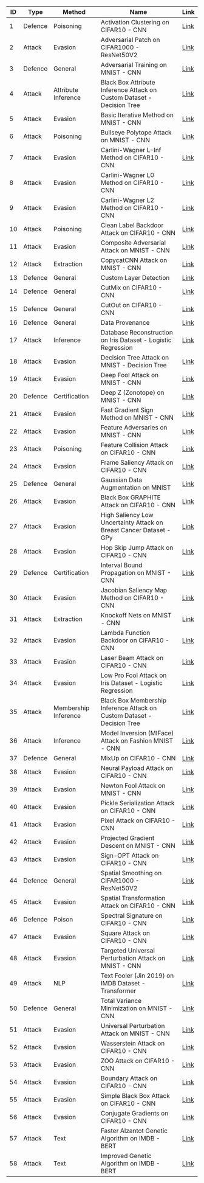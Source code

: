 | ID | Type | Method | Name | Link |
| -- | ---- | ------ | ---- | ---- |
|  1 | Defence | Poisoning | Activation Clustering on CIFAR10 - CNN | [Link](https://github.com/thealper2/ai-security-notebooks/blob/main/activation%20clustering/03-activation_clustering.ipynb) |
|  2 | Attack | Evasion | Adversarial Patch on CIFAR1000 - ResNet50V2 | [Link](https://github.com/thealper2/ai-security-notebooks/blob/main/adversarial%20patch/ResNet50%20Adversarial%20Patch.ipynb) | 
|  3 | Defence | General | Adversarial Training on MNIST - CNN | [Link](https://github.com/thealper2/ai-security-notebooks/blob/main/adversarial%20trainer/MNIST%20Adversarial%20Trainer.ipynb) |
|  4 | Attack | Attribute Inference | Black Box Attribute Inference Attack on Custom Dataset - Decision Tree | [Link](https://github.com/thealper2/ai-security-notebooks/blob/main/attribute%20inference/Attribute%20Inference%20BlackBox.ipynb) |
|  5 | Attack | Evasion | Basic Iterative Method on MNIST - CNN | [Link](https://github.com/thealper2/ai-security-notebooks/blob/main/basic%20iterative%20method/MNIST%20BIM.ipynb) |
|  6 | Attack | Poisoning | Bullseye Polytope Attack on MNIST - CNN | [Link](https://github.com/thealper2/ai-security-notebooks/blob/main/bullseye%20polytope/MNIST%20Bullseye%20Polytope.ipynb) |
|  7 | Attack | Evasion | Carlini-Wagner L-Inf Method on CIFAR10 - CNN | [Link](https://github.com/thealper2/ai-security-notebooks/blob/main/carlini%20and%20wagner%20l%20inf%20method/CIFAR10%20C%26W%20L%20inf.ipynb) | 
|  8 | Attack | Evasion | Carlini-Wagner L0 Method on CIFAR10 - CNN | [Link](https://github.com/thealper2/ai-security-notebooks/blob/main/carlini%20and%20wagner%20l0%20method/CIFAR10%20C%26W%20L0.ipynb) |
|  9 | Attack | Evasion | Carlini-Wagner L2 Method on CIFAR10 - CNN | [Link](https://github.com/thealper2/ai-security-notebooks/blob/main/carlini%20and%20wagner%20l2%20method/CIFAR10%20C%26W%20L2.ipynb) | 
| 10 | Attack | Poisoning | Clean Label Backdoor Attack on CIFAR10 - CNN | [Link](https://github.com/thealper2/ai-security-notebooks/blob/main/clean%20label%20backdoor/CIFAR10%20Clean%20Label%20Backdoor.ipynb) |
| 11 | Attack | Evasion | Composite Adversarial Attack on MNIST - CNN | [Link](https://github.com/thealper2/ai-security-notebooks/blob/main/composite%20adversarial%20attack/MNIST%20FGSM%20%2B%20PGD.ipynb) |
| 12 | Attack | Extraction | CopycatCNN Attack on MNIST - CNN | [Link](https://github.com/thealper2/ai-security-notebooks/blob/main/copycat%20cnn/CopycatCNN.ipynb) |
| 13 | Defence | General | Custom Layer Detection | [Link](https://github.com/thealper2/ai-security-notebooks/blob/main/custom%20layer%20detection/tf%20custom%20layer%20detection.ipynb) |
| 14 | Defence | General | CutMix on CIFAR10 - CNN | [Link](https://github.com/thealper2/ai-security-notebooks/blob/main/cut%20mix/CIFAR10%20CutMix.ipynb) |
| 15 | Defence | General | CutOut on CIFAR10 - CNN | [Link](https://github.com/thealper2/ai-security-notebooks/blob/main/cut%20out/CIFAR10%20CutOut.ipynb) |
| 16 | Defence | General | Data Provenance | [Link](https://github.com/thealper2/ai-security-notebooks/blob/main/data%20provenance/Data%20Provenance.ipynb) |
| 17 | Attack | Inference | Database Reconstruction on Iris Dataset - Logistic Regression | [Link](https://github.com/thealper2/ai-security-notebooks/blob/main/database%20reconstruction/IRIS%20Database%20Reconstruction.ipynb) |
| 18 | Attack | Evasion | Decision Tree Attack on MNIST - Decision Tree | [Link](https://github.com/thealper2/ai-security-notebooks/blob/main/decision%20tree%20attack/DT%20Attack.ipynb) |
| 19 | Attack | Evasion | Deep Fool Attack on MNIST - CNN | [Link](https://github.com/thealper2/ai-security-notebooks/blob/main/deep%20fool/MNIST%20DeepFool.ipynb) |
| 20 | Defence | Certification | Deep Z (Zonotope) on MNIST - CNN | [Link](https://github.com/thealper2/ai-security-notebooks/blob/main/deep%20z/MNIST%20DeepZ.ipynb) |
| 21 | Attack | Evasion | Fast Gradient Sign Method on MNIST - CNN | [Link](https://github.com/thealper2/ai-security-notebooks/blob/main/fast%20gradient%20method/MNIST%20FGM.ipynb) |
| 22 | Attack | Evasion | Feature Adversaries on MNIST - CNN | [Link](https://github.com/thealper2/ai-security-notebooks/blob/main/feature%20adversaries/MNIST%20Feature%20Adversaries.ipynb) |
| 23 | Attack | Poisoning | Feature Collision Attack on CIFAR10 - CNN | [Link](https://github.com/thealper2/ai-security-notebooks/blob/main/feature%20collision/CIFAR10%20Feature%20Collision.ipynb) |
| 24 | Attack | Evasion | Frame Saliency Attack on CIFAR10 - CNN | [Link](https://github.com/thealper2/ai-security-notebooks/blob/main/frame%20saliency%20attack/CIFAR10%20Frame%20Saliency%20Attack.ipynb) |
| 25 | Defence | General | Gaussian Data Augmentation on MNIST | [Link](https://github.com/thealper2/ai-security-notebooks/blob/main/gaussian%20data%20augmentation/MNIST%20GaussianDataAugmentation.ipynb) |
| 26 | Attack | Evasion | Black Box GRAPHITE Attack on CIFAR10 - CNN | [Link](https://github.com/thealper2/ai-security-notebooks/blob/main/graphite%20black%20box/CIFAR10%20GRAPHITE.ipynb) | 
| 27 | Attack | Evasion | High Saliency Low Uncertainty Attack on Breast Cancer Dataset - GPy | [Link](https://github.com/thealper2/ai-security-notebooks/blob/main/high%20confidence%20low%20uncertainty/GPy%20HCLU.ipynb) |
| 28 | Attack | Evasion | Hop Skip Jump Attack on CIFAR10 - CNN | [Link](https://github.com/thealper2/ai-security-notebooks/blob/main/hop%20skip%20jump%20attack/CIFAR10%20HopSkipJump.ipynb) |
| 29 | Defence | Certification | Interval Bound Propagation on MNIST - CNN | [Link](https://github.com/thealper2/ai-security-notebooks/blob/main/interval%20bound%20propagation/MNIST%20IBP.ipynb) |
| 30 | Attack | Evasion | Jacobian Saliency Map Method on CIFAR10 - CNN | [Link](https://github.com/thealper2/ai-security-notebooks/blob/main/jacobian%20saliency%20map%20method/CIFAR10%20JSMA.ipynb) |
| 31 | Attack | Extraction | Knockoff Nets on MNIST - CNN | [Link](https://github.com/thealper2/ai-security-notebooks/blob/main/knockoff%20nets/Knockoff%20Nets.ipynb) |
| 32 | Attack | Evasion | Lambda Function Backdoor on CIFAR10 - CNN | [Link](https://github.com/thealper2/ai-security-notebooks/blob/main/lambda%20function%20backdoor/02-lambda_function_backdoor.ipynb) |
| 33 | Attack | Evasion | Laser Beam Attack on CIFAR10 - CNN | [Link](https://github.com/thealper2/ai-security-notebooks/blob/main/laser%20attack/CIFAR10%20-%20Laser%20Beam%20Attack.ipynb) |
| 34 | Attack | Evasion | Low Pro Fool Attack on Iris Dataset - Logistic Regression | [Link](https://github.com/thealper2/ai-security-notebooks/blob/main/low%20pro%20fool/IRIS%20LowProFool.ipynb) |
| 35 | Attack | Membership Inference | Black Box Membership Inference Attack on Custom Dataset - Decision Tree | [Link](https://github.com/thealper2/ai-security-notebooks/blob/main/membership%20inference/Membership%20Inference%20BlackBox.ipynb) |
| 36 | Attack | Inference | Model Inversion (MIFace) Attack on Fashion MNIST - CNN | [Link](https://github.com/thealper2/ai-security-notebooks/blob/main/miface/Fashion%20MNIST%20MIFace%20Model%20Inversion%20Attack.ipynb) |
| 37 | Defence | General | MixUp on CIFAR10 - CNN | [Link](https://github.com/thealper2/ai-security-notebooks/blob/main/mix%20up/CIFAR10%20MixUp.ipynb) |
| 38 | Attack | Evasion | Neural Payload Attack on CIFAR10 - CNN | [Link](https://github.com/thealper2/ai-security-notebooks/blob/main/neural%20payload%20attack/02-neural_payload_attack.ipynb) |
| 39 | Attack | Evasion | Newton Fool Attack on MNIST - CNN | [Link](https://github.com/thealper2/ai-security-notebooks/blob/main/newton%20fool/MNIST%20NewtonFool.ipynb) |
| 40 | Attack | Evasion | Pickle Serialization Attack on CIFAR10 - CNN | [Link](https://github.com/thealper2/ai-security-notebooks/blob/main/pickle%20serialization%20attack/02-pickle_serialization_attack.ipynb) | 
| 41 | Attack | Evasion | Pixel Attack on CIFAR10 - CNN | [Link](https://github.com/thealper2/ai-security-notebooks/blob/main/pixel%20attack/CIFAR10%20Pixel%20Attack.ipynb) |
| 42 | Attack | Evasion | Projected Gradient Descent on MNIST - CNN | [Link](https://github.com/thealper2/ai-security-notebooks/blob/main/projected%20gradient%20descent/MNIST%20PDG.ipynb) |
| 43 | Attack | Evasion | Sign-OPT Attack on CIFAR10 - CNN | [Link](https://github.com/thealper2/ai-security-notebooks/blob/main/sign-opt%20attack/CIFAR10%20Sign-OPT%20Attack.ipynb) | 
| 44 | Defence | General | Spatial Smoothing on CIFAR1000 - ResNet50V2 | [Link](https://github.com/thealper2/ai-security-notebooks/blob/main/spatial%20smoothing/ResNet50%20Spatial%20Smoothing.ipynb) |
| 45 | Attack | Evasion | Spatial Transformation Attack on CIFAR10 - CNN | [Link](https://github.com/thealper2/ai-security-notebooks/blob/main/spatial%20transformation%20attack/CIFAR10%20Spatial%20Transformation.ipynb) | 
| 46 | Defence | Poison | Spectral Signature on CIFAR10 - CNN | [Link](https://github.com/thealper2/ai-security-notebooks/blob/main/spectral%20signature/Spectral%20Signature.ipynb) | 
| 47 | Attack | Evasion | Square Attack on CIFAR10 - CNN | [Link](https://github.com/thealper2/ai-security-notebooks/blob/main/square%20attack/CIFAR10%20Square%20Attack.ipynb) | 
| 48 | Attack | Evasion | Targeted Universal Perturbation Attack on MNIST - CNN | [Link](https://github.com/thealper2/ai-security-notebooks/blob/main/targeted%20universal%20perturbation/MNIST%20Targeted%20Universal%20Perturbation.ipynb) | 
| 49 | Attack | NLP | Text Fooler (Jin 2019) on IMDB Dataset - Transformer | [Link](https://github.com/thealper2/ai-security-notebooks/blob/main/text%20fooler/IMDB%20TextFooler.ipynb) | 
| 50 | Defence | General | Total Variance Minimization on MNIST - CNN | [Link](https://github.com/thealper2/ai-security-notebooks/blob/main/total%20variance%20minimization/MNIST%20TVM.ipynb) |
| 51 | Attack | Evasion | Universal Perturbation Attack on MNIST - CNN | [Link](https://github.com/thealper2/ai-security-notebooks/blob/main/universal%20perturbation/MNIST%20Universal%20Perturbation.ipynb) |
| 52 | Attack | Evasion | Wasserstein Attack on CIFAR10 - CNN | [Link](https://github.com/thealper2/ai-security-notebooks/blob/main/wasserstein%20attack/CIFAR10%20Wasserstein.ipynb) |
| 53 | Attack | Evasion | ZOO Attack on CIFAR10 - CNN | [Link](https://github.com/thealper2/ai-security-notebooks/blob/main/zoo%20attack/CIFAR10%20ZOO.ipynb) |
| 54 | Attack | Evasion | Boundary Attack on CIFAR10 - CNN | [Link](https://github.com/thealper2/ai-security-notebooks/blob/main/boundary%20attack/CIFAR10%20Boundary%20Attack.ipynb) |
| 55 | Attack | Evasion | Simple Black Box Attack on CIFAR10 - CNN | [Link](https://github.com/thealper2/ai-security-notebooks/blob/main/simba/CIFAR10%20SimBA.ipynb) |
| 56 | Attack | Evasion | Conjugate Gradients on CIFAR10 - CNN | [Link](https://github.com/thealper2/ai-security-notebooks/blob/main/conjugate%20gradient/CIFAR10%20Conjugate%20Gradient.ipynb) |
| 57 | Attack | Text | Faster Alzantot Genetic Algorithm on IMDB - BERT | [Link](https://github.com/thealper2/ai-security-notebooks/blob/main/faster%20genetic%20alzantot%20algorithm/IMDB%20FAGA.ipynb) |
| 58 | Attack | Text | Improved Genetic Algorithm on IMDB - BERT | [Link](https://github.com/thealper2/ai-security-notebooks/blob/main/improved%20genetic%20algorithm/IMDB%20IGA.ipynb) |
